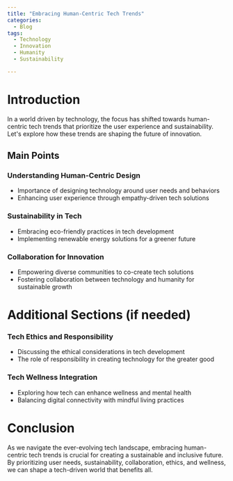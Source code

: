 ```yaml
---
title: "Embracing Human-Centric Tech Trends"
categories:
  - Blog
tags:
  - Technology
  - Innovation
  - Humanity
  - Sustainability

---
```


# Introduction
In a world driven by technology, the focus has shifted towards human-centric tech trends that prioritize the user experience and sustainability. Let's explore how these trends are shaping the future of innovation.

## Main Points
### Understanding Human-Centric Design
- Importance of designing technology around user needs and behaviors
- Enhancing user experience through empathy-driven tech solutions

### Sustainability in Tech
- Embracing eco-friendly practices in tech development
- Implementing renewable energy solutions for a greener future

### Collaboration for Innovation
- Empowering diverse communities to co-create tech solutions
- Fostering collaboration between technology and humanity for sustainable growth

# Additional Sections (if needed)
### Tech Ethics and Responsibility
- Discussing the ethical considerations in tech development
- The role of responsibility in creating technology for the greater good

### Tech Wellness Integration
- Exploring how tech can enhance wellness and mental health
- Balancing digital connectivity with mindful living practices

# Conclusion
As we navigate the ever-evolving tech landscape, embracing human-centric tech trends is crucial for creating a sustainable and inclusive future. By prioritizing user needs, sustainability, collaboration, ethics, and wellness, we can shape a tech-driven world that benefits all.